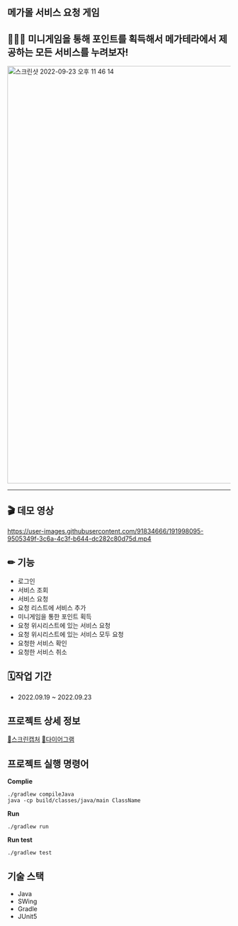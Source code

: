 ## 메가몰 서비스 요청 게임
## 🤹🏻‍♀️ 미니게임을 통해 포인트를 획득해서 메가테라에서 제공하는 모든 서비스를 누려보자!
<img width="943" alt="스크린샷 2022-09-23 오후 11 46 14" src="https://user-images.githubusercontent.com/91834666/191988093-d9cab787-1663-4247-8a37-8753b79f9e7b.png">

-----

## 🎬 데모 영상
https://user-images.githubusercontent.com/91834666/191998095-9505349f-3c6a-4c3f-b644-dc282c80d75d.mp4

## ✏ 기능 
* 로그인 
* 서비스 조회 
* 서비스 요청 
* 요청 리스트에 서비스 추가 
* 미니게임을 통한 포인트 획득 
* 요청 위시리스트에 있는 서비스 요청 
* 요청 위시리스트에 있는 서비스 모두 요청 
* 요청한 서비스 확인
* 요청한 서비스 취소

##  🗓작업 기간 
* 2022.09.19 ~ 2022.09.23

## 프로젝트 상세 정보 
[📱스크린캡처](https://github.com/1mptera/web-03-project01-USKTEA/wiki/%EB%A9%94%EA%B0%80%EB%AA%B0-%ED%94%84%EB%A1%9C%EC%A0%9D%ED%8A%B8-%ED%99%94%EB%A9%B4)
[📝다이어그램](https://github.com/1mptera/web-03-project01-USKTEA/issues/2)

## 프로젝트 실행 명령어 
**Complie**
````
./gradlew compileJava 
java -cp build/classes/java/main ClassName
````
**Run**
````
./gradlew run
````
**Run test**
````
./gradlew test
````

## 기술 스택 

* Java 
* SWing
* Gradle
* JUnit5
